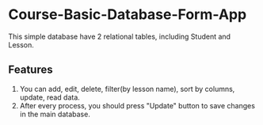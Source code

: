 # Course-Basic-Database-Form-App
This simple database have 2 relational tables, including Student and Lesson.
## Features
1) You can add, edit, delete, filter(by lesson name), sort by columns, update, read data.
2) After every process, you should press "Update" button to save changes in the main database.
